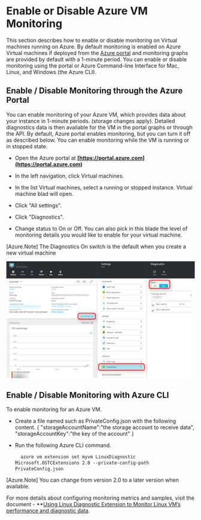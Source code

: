 <properties
   pageTitle="Enable or Disabling Azure VM Monitoring"
   description="Describes How to Enable or Disable Azure VM Monitoring"
   services="virtual-machines-linux"
   documentationCenter="virtual-machines"
   authors="kmouss"
   manager="drewm"
   editor=""/>

<tags
   ms.service="virtual-machines-linux"
   ms.devlang="NA"
   ms.topic="article"
   ms.tgt_pltfrm="vm-linux"
   ms.workload="infrastructure"
   ms.date="02/08/2016"
   ms.author="kmouss"/>
   
# Enable or Disable Azure VM Monitoring

This section describes how to enable or disable monitoring on Virtual machines running on Azure. By default monitoring is enabled on Azure Virtual machines if deployed from the [Azure portal](https://portal.azure.com) and monitoring graphs are provided by default with a 1-minute period. You can enable or disable monitoring using the portal or Azure Command-line Interface for Mac, Linux, and Windows (the Azure CLI). 

## Enable / Disable Monitoring through the Azure Portal
 
You can enable  monitoring of your Azure VM, which provides data about your instance in 1-minute periods. (storage changes apply). Detailed diagnostics data is then available for the VM in the portal graphs or through the API. By default, Azure portal enables monitoring, but you can turn it off as described below. You can enable monitoring while the VM is running or in stopped state.

- Open the Azure portal at **[https://portal.azure.com](https://portal.azure.com)**

- In the left navigation, click Virtual machines.

- In the list Virtual machines, select a running or stopped instance. Virtual machine blad will open.

- Click "All settings".

- Click "Diagnostics".

- Change status to On or Off. You can also pick in this blade the level of monitoring details you would like to enable for your virtual machine.

[Azure.Note] The Diagnostics On switch is the default when you create a new virtual machine

![Enable / Disable Monitoring through the Azure Portal.][1]


## Enable / Disable Monitoring with Azure CLI
 
To enable monitoring for an Azure VM.

- Create a file named such as PrivateConfig.json with the following content.
        {
            "storageAccountName":"the storage account to receive data",
            "storageAccountKey":"the key of the account"
        }
- Run the following Azure CLI command.

        azure vm extension set myvm LinuxDiagnostic Microsoft.OSTCExtensions 2.0 --private-config-path PrivateConfig.json

[Azure.Note] You can change from version 2.0 to a later version when available. 

For more details about configuring monitoring metrics and samples, visit the document - **[Using Linux Diagnostic Extension to Monitor Linux VM’s performance and diagnostic data](virtual-machines-linux-diagnostic-extension/).

<!--Image references-->
[1]: ./media/virtual-machines-linux-vm-monitoring/portal-enable-disable.png
 

